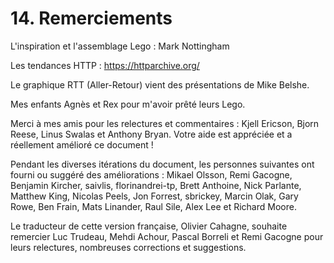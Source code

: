 # 14. Remerciements

L'inspiration et l'assemblage Lego : Mark Nottingham

Les tendances HTTP : https://httparchive.org/

Le graphique RTT (Aller-Retour) vient des présentations de Mike Belshe.

Mes enfants Agnès et Rex pour m'avoir prêté leurs Lego.

Merci à mes amis pour les relectures et commentaires : Kjell Ericson, Bjorn Reese, Linus Swalas et Anthony Bryan. Votre aide est appréciée et a réellement amélioré ce document !

Pendant les diverses itérations du document, les personnes suivantes ont fourni ou suggéré des améliorations : Mikael Olsson, Remi Gacogne, Benjamin Kircher, saivlis, florinandrei-tp, Brett Anthoine, Nick Parlante, Matthew King, Nicolas Peels, Jon Forrest, sbrickey, Marcin Olak, Gary Rowe, Ben Frain, Mats Linander, Raul Sile, Alex Lee et Richard Moore.

Le traducteur de cette version française, Olivier Cahagne, souhaite remercier Luc Trudeau, Mehdi Achour, Pascal Borreli et Remi Gacogne pour leurs relectures, nombreuses corrections et suggestions.
